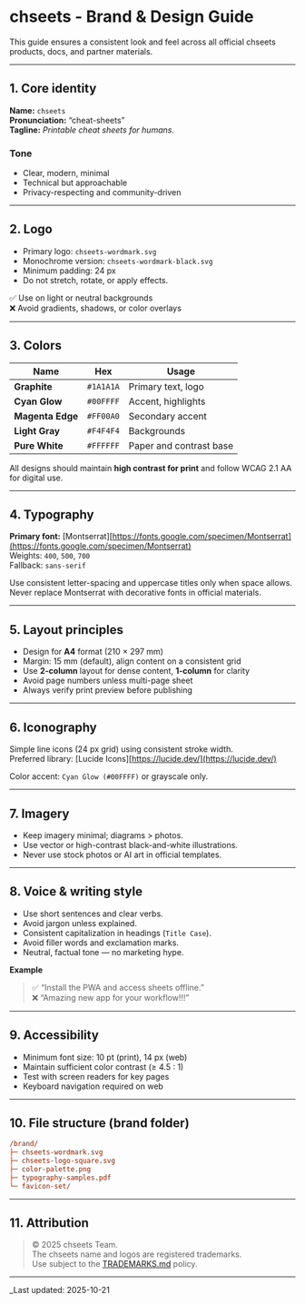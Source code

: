 # chseets - Brand & Design Guide

This guide ensures a consistent look and feel across all official chseets
products, docs, and partner materials.

---

## 1. Core identity

**Name:** `chseets`  
**Pronunciation:** “cheat-sheets”  
**Tagline:** *Printable cheat sheets for humans.*

### Tone

- Clear, modern, minimal  
- Technical but approachable  
- Privacy-respecting and community-driven

---

## 2. Logo

- Primary logo: `chseets-wordmark.svg`  
- Monochrome version: `chseets-wordmark-black.svg`  
- Minimum padding: 24 px  
- Do not stretch, rotate, or apply effects.

✅  Use on light or neutral backgrounds  
❌  Avoid gradients, shadows, or color overlays

---

## 3. Colors

| Name | Hex | Usage |
|------|------|--------|
| **Graphite** | `#1A1A1A` | Primary text, logo |
| **Cyan Glow** | `#00FFFF` | Accent, highlights |
| **Magenta Edge** | `#FF00A0` | Secondary accent |
| **Light Gray** | `#F4F4F4` | Backgrounds |
| **Pure White** | `#FFFFFF` | Paper and contrast base |

All designs should maintain **high contrast for print** and follow WCAG 2.1 AA
for digital use.

---

## 4. Typography

**Primary font:** [Montserrat][https://fonts.google.com/specimen/Montserrat](https://fonts.google.com/specimen/Montserrat)  
Weights: `400`, `500`, `700`  
Fallback: `sans-serif`

Use consistent letter-spacing and uppercase titles only when space allows.
Never replace Montserrat with decorative fonts in official materials.

---

## 5. Layout principles

- Design for **A4** format (210 × 297 mm)
- Margin: 15 mm (default), align content on a consistent grid
- Use **2-column** layout for dense content, **1-column** for clarity
- Avoid page numbers unless multi-page sheet
- Always verify print preview before publishing

---

## 6. Iconography

Simple line icons (24 px grid) using consistent stroke width.  
Preferred library: [Lucide Icons][https://lucide.dev/](https://lucide.dev/)

Color accent: `Cyan Glow (#00FFFF)` or grayscale only.

---

## 7. Imagery

- Keep imagery minimal; diagrams > photos.  
- Use vector or high-contrast black-and-white illustrations.  
- Never use stock photos or AI art in official templates.

---

## 8. Voice & writing style

- Use short sentences and clear verbs.  
- Avoid jargon unless explained.  
- Consistent capitalization in headings (`Title Case`).  
- Avoid filler words and exclamation marks.  
- Neutral, factual tone — no marketing hype.

**Example**
> ✅ “Install the PWA and access sheets offline.”  
> ❌ “Amazing new app for your workflow!!!”

---

## 9. Accessibility

- Minimum font size: 10 pt (print), 14 px (web)
- Maintain sufficient color contrast (≥ 4.5 : 1)
- Test with screen readers for key pages
- Keyboard navigation required on web

---

## 10. File structure (brand folder)

```ini
/brand/
├─ chseets-wordmark.svg
├─ chseets-logo-square.svg
├─ color-palette.png
├─ typography-samples.pdf
└─ favicon-set/
```

---

## 11. Attribution

> © 2025 chseets Team.  
> The chseets name and logos are registered trademarks.  
> Use subject to the [TRADEMARKS.md](../TRADEMARKS.md) policy.

---

_Last updated: 2025-10-21
